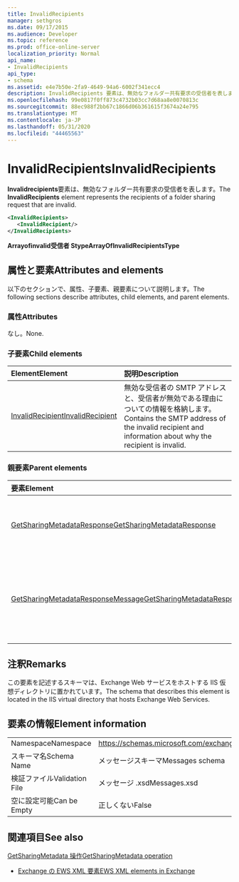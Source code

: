 ```yaml
---
title: InvalidRecipients
manager: sethgros
ms.date: 09/17/2015
ms.audience: Developer
ms.topic: reference
ms.prod: office-online-server
localization_priority: Normal
api_name:
- InvalidRecipients
api_type:
- schema
ms.assetid: e4e7b50e-2fa9-4649-94a6-6002f341ecc4
description: InvalidRecipients 要素は、無効なフォルダー共有要求の受信者を表します。
ms.openlocfilehash: 99e0817f0ff873c4732b03cc7d68aa8e0070813c
ms.sourcegitcommit: 88ec988f2bb67c1866d06b361615f3674a24e795
ms.translationtype: MT
ms.contentlocale: ja-JP
ms.lasthandoff: 05/31/2020
ms.locfileid: "44465563"
---
```

# <a name="invalidrecipients"></a><span data-ttu-id="f36c2-103">InvalidRecipients</span><span class="sxs-lookup"><span data-stu-id="f36c2-103">InvalidRecipients</span></span>

<span data-ttu-id="f36c2-104">**Invalidrecipients**要素は、無効なフォルダー共有要求の受信者を表します。</span><span class="sxs-lookup"><span data-stu-id="f36c2-104">The **InvalidRecipients** element represents the recipients of a folder sharing request that are invalid.</span></span> 
  
```XML
<InvalidRecipients>
   <InvalidRecipient/>
</InvalidRecipients>
```

 <span data-ttu-id="f36c2-105">**Arrayofinvalid受信者 Stype**</span><span class="sxs-lookup"><span data-stu-id="f36c2-105">**ArrayOfInvalidRecipientsType**</span></span>
## <a name="attributes-and-elements"></a><span data-ttu-id="f36c2-106">属性と要素</span><span class="sxs-lookup"><span data-stu-id="f36c2-106">Attributes and elements</span></span>

<span data-ttu-id="f36c2-107">以下のセクションで、属性、子要素、親要素について説明します。</span><span class="sxs-lookup"><span data-stu-id="f36c2-107">The following sections describe attributes, child elements, and parent elements.</span></span>
  
### <a name="attributes"></a><span data-ttu-id="f36c2-108">属性</span><span class="sxs-lookup"><span data-stu-id="f36c2-108">Attributes</span></span>

<span data-ttu-id="f36c2-109">なし。</span><span class="sxs-lookup"><span data-stu-id="f36c2-109">None.</span></span>
  
### <a name="child-elements"></a><span data-ttu-id="f36c2-110">子要素</span><span class="sxs-lookup"><span data-stu-id="f36c2-110">Child elements</span></span>

|<span data-ttu-id="f36c2-111">**Element**</span><span class="sxs-lookup"><span data-stu-id="f36c2-111">**Element**</span></span>|<span data-ttu-id="f36c2-112">**説明**</span><span class="sxs-lookup"><span data-stu-id="f36c2-112">**Description**</span></span>|
|:-----|:-----|
|[<span data-ttu-id="f36c2-113">InvalidRecipient</span><span class="sxs-lookup"><span data-stu-id="f36c2-113">InvalidRecipient</span></span>](invalidrecipient.md) <br/> |<span data-ttu-id="f36c2-114">無効な受信者の SMTP アドレスと、受信者が無効である理由についての情報を格納します。</span><span class="sxs-lookup"><span data-stu-id="f36c2-114">Contains the SMTP address of the invalid recipient and information about why the recipient is invalid.</span></span>  <br/> |
   
### <a name="parent-elements"></a><span data-ttu-id="f36c2-115">親要素</span><span class="sxs-lookup"><span data-stu-id="f36c2-115">Parent elements</span></span>

|<span data-ttu-id="f36c2-116">**要素**</span><span class="sxs-lookup"><span data-stu-id="f36c2-116">**Element**</span></span>|<span data-ttu-id="f36c2-117">**説明**</span><span class="sxs-lookup"><span data-stu-id="f36c2-117">**Description**</span></span>|
|:-----|:-----|
|[<span data-ttu-id="f36c2-118">GetSharingMetadataResponse</span><span class="sxs-lookup"><span data-stu-id="f36c2-118">GetSharingMetadataResponse</span></span>](getsharingmetadataresponse.md) <br/> |<span data-ttu-id="f36c2-119">[Getsharingmetadata 操作](getsharingmetadata-operation.md)要求への応答を定義します。</span><span class="sxs-lookup"><span data-stu-id="f36c2-119">Defines a response to a [GetSharingMetadata operation](getsharingmetadata-operation.md) request.</span></span>  <br/> |
|[<span data-ttu-id="f36c2-120">GetSharingMetadataResponseMessage</span><span class="sxs-lookup"><span data-stu-id="f36c2-120">GetSharingMetadataResponseMessage</span></span>](getsharingmetadataresponsemessage.md) <br/> |<span data-ttu-id="f36c2-121">1つの[Getsharingmetadata 操作](getsharingmetadata-operation.md)要求の状態と結果を格納します。</span><span class="sxs-lookup"><span data-stu-id="f36c2-121">Contains the status and result of a single [GetSharingMetadata operation](getsharingmetadata-operation.md) request.</span></span>  <br/> |
   
## <a name="remarks"></a><span data-ttu-id="f36c2-122">注釈</span><span class="sxs-lookup"><span data-stu-id="f36c2-122">Remarks</span></span>

<span data-ttu-id="f36c2-123">この要素を記述するスキーマは、Exchange Web サービスをホストする IIS 仮想ディレクトリに置かれています。</span><span class="sxs-lookup"><span data-stu-id="f36c2-123">The schema that describes this element is located in the IIS virtual directory that hosts Exchange Web Services.</span></span>
  
## <a name="element-information"></a><span data-ttu-id="f36c2-124">要素の情報</span><span class="sxs-lookup"><span data-stu-id="f36c2-124">Element information</span></span>

|||
|:-----|:-----|
|<span data-ttu-id="f36c2-125">Namespace</span><span class="sxs-lookup"><span data-stu-id="f36c2-125">Namespace</span></span>  <br/> |https://schemas.microsoft.com/exchange/services/2006/messages  <br/> |
|<span data-ttu-id="f36c2-126">スキーマ名</span><span class="sxs-lookup"><span data-stu-id="f36c2-126">Schema Name</span></span>  <br/> |<span data-ttu-id="f36c2-127">メッセージスキーマ</span><span class="sxs-lookup"><span data-stu-id="f36c2-127">Messages schema</span></span>  <br/> |
|<span data-ttu-id="f36c2-128">検証ファイル</span><span class="sxs-lookup"><span data-stu-id="f36c2-128">Validation File</span></span>  <br/> |<span data-ttu-id="f36c2-129">メッセージ .xsd</span><span class="sxs-lookup"><span data-stu-id="f36c2-129">Messages.xsd</span></span>  <br/> |
|<span data-ttu-id="f36c2-130">空に設定可能</span><span class="sxs-lookup"><span data-stu-id="f36c2-130">Can be Empty</span></span>  <br/> |<span data-ttu-id="f36c2-131">正しくない</span><span class="sxs-lookup"><span data-stu-id="f36c2-131">False</span></span>  <br/> |
   
## <a name="see-also"></a><span data-ttu-id="f36c2-132">関連項目</span><span class="sxs-lookup"><span data-stu-id="f36c2-132">See also</span></span>



[<span data-ttu-id="f36c2-133">GetSharingMetadata 操作</span><span class="sxs-lookup"><span data-stu-id="f36c2-133">GetSharingMetadata operation</span></span>](getsharingmetadata-operation.md)


- [<span data-ttu-id="f36c2-134">Exchange の EWS XML 要素</span><span class="sxs-lookup"><span data-stu-id="f36c2-134">EWS XML elements in Exchange</span></span>](ews-xml-elements-in-exchange.md)

